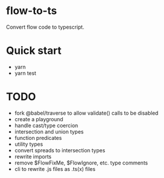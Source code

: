 # flow-to-ts

Convert flow code to typescript.

# Quick start

- yarn
- yarn test

# TODO

- fork @babel/traverse to allow validate() calls to be disabled
- create a playground
- handle cast/type coercion
- intersection and union types
- function predicates
- utility types
- convert spreads to intersection types
- rewrite imports
- remove $FlowFixMe, $FlowIgnore, etc. type comments
- cli to rewrite .js files as .ts(x) files
